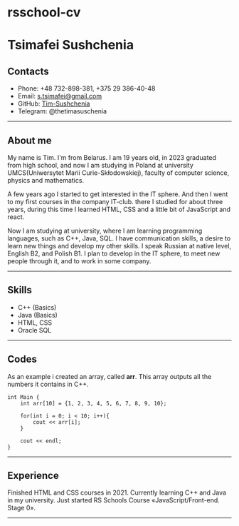 # rsschool-cv
# Tsimafei Sushchenia

## **Contacts**

* Phone: +48 732-898-381, +375 29 386-40-48
* Email: s.tsimafei@gmail.com
* GitHub: [Tim-Sushchenia](https://github.com/Tim-Sushchenia)
* Telegram: @thetimasuschenia

---

## **About me**
My name is Tim. I'm from Belarus. I am 19 years old, in 2023 graduated from high school, and now I am studying in Poland at university UMCS(Uniwersytet Marii Curie-Skłodowskiej), faculty of computer science, physics and mathematics. 

A few years ago I started to get interested in the IT sphere. And then I went to my first courses in the company IT-club. there I studied for about three years, during this time I learned HTML, CSS and a little bit of JavaScript and react. 

Now I am studying at university, where I am learning programming languages, such as C++, Java, SQL. I have communication skills, a desire to learn new things and develop my other skills. I speak Russian at native level, English B2, and Polish B1. I plan to develop in the IT sphere, to meet new people through it, and to work in some company. 

---

## **Skills**
* C++ (Basics)
* Java (Basics)
* HTML, CSS
* Oracle SQL

---

## **Codes**
As an example i created an array, called **arr**. This array outputs all the numbers it contains in C++.
```
int Main {
    int arr[10] = {1, 2, 3, 4, 5, 6, 7, 8, 9, 10};

    for(int i = 0; i < 10; i++){
        cout << arr[i];
    }

    cout << endl;
}
```
---

## **Experience**
Finished HTML and CSS courses in 2021. Currently learning C++ and Java in my university. Just started RS Schools Course «JavaScript/Front-end. Stage 0».

---

